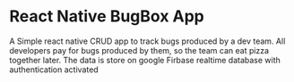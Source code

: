 # React Native BugBox App

A Simple react native CRUD app to track bugs produced by a dev team. All developers pay for bugs produced by them, so the team can eat pizza together later. The data is store on google Firbase realtime database with authentication activated
